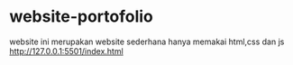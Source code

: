 # website-portofolio
website ini merupakan website sederhana 
hanya memakai html,css dan js
http://127.0.0.1:5501/index.html
